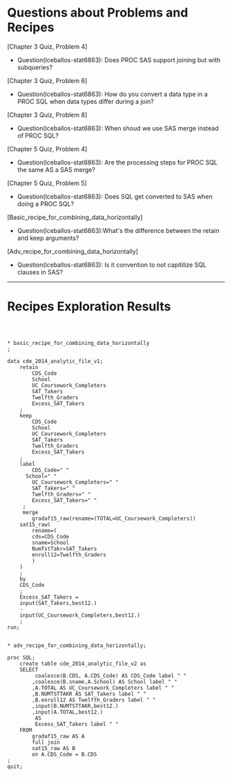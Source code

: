 
# Questions about Problems and Recipes



[Chapter 3 Quiz, Problem 4]

* Question(lceballos-stat6863): Does PROC SAS support joining but with subqueries?




[Chapter 3 Quiz, Problem 6]

* Question(lceballos-stat6863): How do you convert a data type in a PROC SQL when data types differ during a join?



[Chapter 3 Quiz, Problem 8]

* Question(lceballos-stat6863): When shoud we use SAS merge instead of PROC SQL?



[Chapter 5 Quiz, Problem 4]

* Question(lceballos-stat6863): Are the processing steps for PROC SQL the same AS a SAS merge?



[Chapter 5 Quiz, Problem 5]

* Question(lceballos-stat6863): Does SQL get converted to SAS when doing a PROC SQL?



[Basic_recipe_for_combining_data_horizontally]

* Question(lceballos-stat6863):What's the difference between the retain and keep arguments?



[Adv_recipe_for_combining_data_horizontally]

* Question(lceballos-stat6863): Is it convention to not capitilize SQL clauses in SAS?



***



# Recipes Exploration Results



```



* basic_recipe_for_combining_data_horizontally
;

data cde_2014_analytic_file_v1;
	retain
		CDS_Code
		School
		UC_Coursework_Completers
		SAT_Takers
		Twelfth_Graders
		Excess_SAT_Takers
	;
	keep
		CDS_Code
		School 
		UC_Coursework_Completers
		SAT_Takers
		Twelfth_Graders
		Excess_SAT_Takers
	;
	label
		CDS_Code=" "
	  School=" "
		UC_Coursework_Completers=" "
		SAT_Takers=" "
		Twelfth_Graders=" "
		Excess_SAT_Takers=" "
	 ;
	 merge 
	 	gradaf15_raw(rename=(TOTAL=UC_Coursework_Completers))
	sat15_raw(
	    rename=(
		cds=CDS_Code
		sname=School
		NumTstTakr=SAT_Takers
		enroll12=Twelfth_Graders
	    )
	)
    ;
    by
	CDS_Code
    ;
    Excess_SAT_Takers =
	input(SAT_Takers,best12.)
	-
	input(UC_Coursework_Completers,best12.)
    ;
run;
	

* adv_recipe_for_combining_data_horizontally;

proc SQL;
    create table cde_2014_analytic_file_v2 as
	SELECT
	     coalesce(B.CDS, A.CDS_Code) AS CDS_Code label " "
	    ,coalesce(B.sname,A.School) AS School label " "
	    ,A.TOTAL AS UC_Coursework_Completers label " "
	    ,B.NUMTSTTAKR AS SAT_Takers label " "
	    ,B.enroll12 AS Twelfth_Graders label " "
	    ,input(B.NUMTSTTAKR,best12.)
	    ,input(A.TOTAL,best12.)
	     AS
	     Excess_SAT_Takers label " "
	FROM
	    gradaf15_raw AS A
	    full join
	    sat15_raw AS B
	    on A.CDS_Code = B.CDS
;
quit;



```
